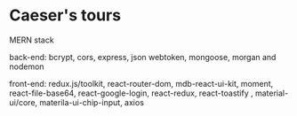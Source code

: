 # Caeser's tours

MERN stack

back-end:
bcrypt, cors, express, json webtoken, mongoose, morgan and nodemon

front-end:
redux.js/toolkit, react-router-dom, mdb-react-ui-kit, moment,
react-file-base64, react-google-login, react-redux, react-toastify , material-ui/core, materila-ui-chip-input, axios
